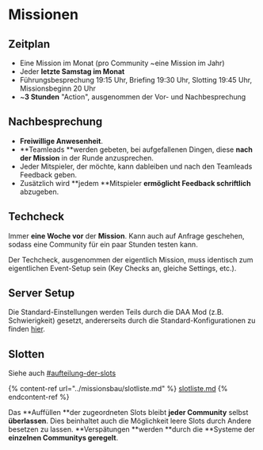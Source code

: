 # Missionen

## Zeitplan

* Eine Mission im Monat (pro Community \~eine Mission im Jahr)
* Jeder **letzte Samstag im Monat**
* Führungsbesprechung 19:15 Uhr, Briefing 19:30 Uhr, Slotting 19:45 Uhr, Missionsbeginn 20 Uhr
* \~**3 Stunden** "Action", ausgenommen der Vor- und Nachbesprechung

## Nachbesprechung

* **Freiwillige Anwesenheit**.
* **Teamleads **werden gebeten, bei aufgefallenen Dingen, diese **nach der Mission** in der Runde anzusprechen.
* Jeder Mitspieler, der möchte, kann dableiben und nach den Teamleads Feedback geben.
* Zusätzlich wird **jedem **Mitspieler **ermöglicht Feedback schriftlich** abzugeben.

## Techcheck

Immer **eine Woche vor** der **Mission**. Kann auch auf Anfrage geschehen, sodass eine Community für ein paar Stunden testen kann.

Der Techcheck, ausgenommen der eigentlich Mission, muss identisch zum eigentlichen Event-Setup sein (Key Checks an, gleiche Settings, etc.).

## Server Setup

Die Standard-Einstellungen werden Teils durch die DAA Mod (z.B. Schwierigkeit) gesetzt, andererseits durch die Standard-Konfigurationen zu finden [hier](https://events.deutsche-arma-allianz.de/cloud).

## Slotten

Siehe auch [#aufteilung-der-slots](../missionsbau/slotliste.md#aufteilung-der-slots "mention")

{% content-ref url="../missionsbau/slotliste.md" %}
[slotliste.md](../missionsbau/slotliste.md)
{% endcontent-ref %}

Das **Auffüllen **der zugeordneten Slots bleibt **jeder Community** selbst **überlassen**. Dies beinhaltet auch die Möglichkeit leere Slots durch Andere besetzen zu lassen. **Verspätungen **werden **durch die **Systeme der **einzelnen Communitys geregelt**.
